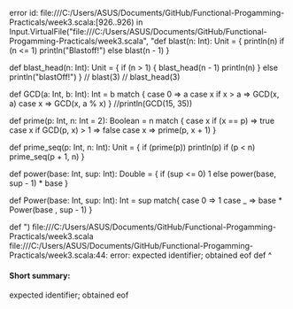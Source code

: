 error id: file:///C:/Users/ASUS/Documents/GitHub/Functional-Progamming-Practicals/week3.scala:[926..926) in Input.VirtualFile("file:///C:/Users/ASUS/Documents/GitHub/Functional-Progamming-Practicals/week3.scala", "def blast(n: Int): Unit = {
  println(n)
  if (n <= 1) println("Blastoff!")
  else blast(n - 1)
}

def blast_head(n: Int): Unit = {
  if (n > 1) {
    blast_head(n - 1)
    println(n)
  } else println("blastOff!")
}
// blast(3)
// blast_head(3)

def GCD(a: Int, b: Int): Int = b match {
  case 0          => a
  case x if x > a => GCD(x, a)
  case x          => GCD(x, a % x)
}
//println(GCD(15, 35))

def prime(p: Int, n: Int = 2): Boolean = n match {
  case x if (x == p)      => true
  case x if GCD(p, x) > 1 => false
  case x                  => prime(p, x + 1)
}

def prime_seq(p: Int, n: Int): Unit = {
  if (prime(p)) println(p)
  if (p < n) prime_seq(p + 1, n)
}

def power(base: Int, sup: Int): Double = {
  if (sup <= 0) 1
  else power(base, sup - 1) * base
}

def Power(base: Int, sup: Int): Int = sup match{
  case 0 => 1
  case _ => base * Power(base , sup - 1)
}

def ")
file:///C:/Users/ASUS/Documents/GitHub/Functional-Progamming-Practicals/week3.scala
file:///C:/Users/ASUS/Documents/GitHub/Functional-Progamming-Practicals/week3.scala:44: error: expected identifier; obtained eof
def 
    ^
#### Short summary: 

expected identifier; obtained eof
